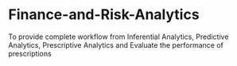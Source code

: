 # Finance-and-Risk-Analytics
To provide complete workflow from Inferential Analytics, Predictive Analytics, Prescriptive Analytics and Evaluate the performance of prescriptions

